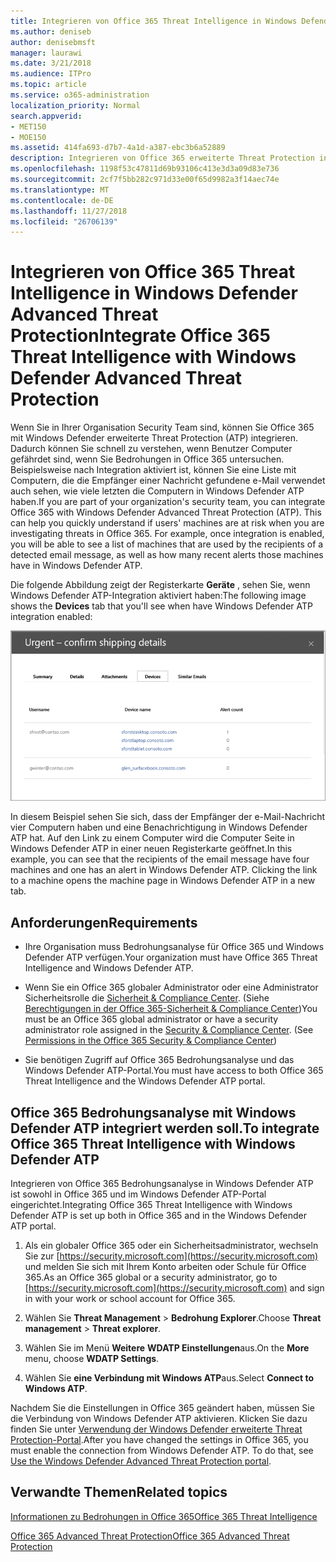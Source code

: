```yaml
---
title: Integrieren von Office 365 Threat Intelligence in Windows Defender Advanced Threat Protection
ms.author: deniseb
author: denisebmsft
manager: laurawi
ms.date: 3/21/2018
ms.audience: ITPro
ms.topic: article
ms.service: o365-administration
localization_priority: Normal
search.appverid:
- MET150
- MOE150
ms.assetid: 414fa693-d7b7-4a1d-a387-ebc3b6a52889
description: Integrieren von Office 365 erweiterte Threat Protection in Windows Defender erweiterte Threat Protection ausführlichere Threat Management Informationen angezeigt.
ms.openlocfilehash: 1198f53c47811d69b93106c413e3d3a09d83e736
ms.sourcegitcommit: 2cf7f5bb282c971d33e00f65d9982a3f14aec74e
ms.translationtype: MT
ms.contentlocale: de-DE
ms.lasthandoff: 11/27/2018
ms.locfileid: "26706139"
---
```

# <a name="integrate-office-365-threat-intelligence-with-windows-defender-advanced-threat-protection"></a><span data-ttu-id="556ee-103">Integrieren von Office 365 Threat Intelligence in Windows Defender Advanced Threat Protection</span><span class="sxs-lookup"><span data-stu-id="556ee-103">Integrate Office 365 Threat Intelligence with Windows Defender Advanced Threat Protection</span></span>

<span data-ttu-id="556ee-p101">Wenn Sie in Ihrer Organisation Security Team sind, können Sie Office 365 mit Windows Defender erweiterte Threat Protection (ATP) integrieren. Dadurch können Sie schnell zu verstehen, wenn Benutzer Computer gefährdet sind, wenn Sie Bedrohungen in Office 365 untersuchen. Beispielsweise nach Integration aktiviert ist, können Sie eine Liste mit Computern, die die Empfänger einer Nachricht gefundene e-Mail verwendet auch sehen, wie viele letzten die Computern in Windows Defender ATP haben.</span><span class="sxs-lookup"><span data-stu-id="556ee-p101">If you are part of your organization's security team, you can integrate Office 365 with Windows Defender Advanced Threat Protection (ATP). This can help you quickly understand if users' machines are at risk when you are investigating threats in Office 365. For example, once integration is enabled, you will be able to see a list of machines that are used by the recipients of a detected email message, as well as how many recent alerts those machines have in Windows Defender ATP.</span></span>
  
<span data-ttu-id="556ee-107">Die folgende Abbildung zeigt der Registerkarte **Geräte** , sehen Sie, wenn Windows Defender ATP-Integration aktiviert haben:</span><span class="sxs-lookup"><span data-stu-id="556ee-107">The following image shows the **Devices** tab that you'll see when have Windows Defender ATP integration enabled:</span></span> 
  
![Wenn Windows Defender ATP aktiviert ist, sehen Sie eine Liste der Computer, auf denen Warnungen.](media/fec928ea-8f0c-44d7-80b9-a2e0a8cd4e89.PNG)
  
<span data-ttu-id="556ee-p102">In diesem Beispiel sehen Sie sich, dass der Empfänger der e-Mail-Nachricht vier Computern haben und eine Benachrichtigung in Windows Defender ATP hat. Auf den Link zu einem Computer wird die Computer Seite in Windows Defender ATP in einer neuen Registerkarte geöffnet.</span><span class="sxs-lookup"><span data-stu-id="556ee-p102">In this example, you can see that the recipients of the email message have four machines and one has an alert in Windows Defender ATP. Clicking the link to a machine opens the machine page in Windows Defender ATP in a new tab.</span></span>
  
## <a name="requirements"></a><span data-ttu-id="556ee-111">Anforderungen</span><span class="sxs-lookup"><span data-stu-id="556ee-111">Requirements</span></span>

- <span data-ttu-id="556ee-112">Ihre Organisation muss Bedrohungsanalyse für Office 365 und Windows Defender ATP verfügen.</span><span class="sxs-lookup"><span data-stu-id="556ee-112">Your organization must have Office 365 Threat Intelligence and Windows Defender ATP.</span></span>
    
- <span data-ttu-id="556ee-p103">Wenn Sie ein Office 365 globaler Administrator oder eine Administrator Sicherheitsrolle die [Sicherheit &amp; Compliance Center](https://security.microsoft.com). (Siehe [Berechtigungen in der Office 365-Sicherheit &amp; Compliance Center](permissions-in-the-security-and-compliance-center.md))</span><span class="sxs-lookup"><span data-stu-id="556ee-p103">You must be an Office 365 global administrator or have a security administrator role assigned in the [Security &amp; Compliance Center](https://security.microsoft.com). (See [Permissions in the Office 365 Security &amp; Compliance Center](permissions-in-the-security-and-compliance-center.md))</span></span>
    
- <span data-ttu-id="556ee-115">Sie benötigen Zugriff auf Office 365 Bedrohungsanalyse und das Windows Defender ATP-Portal.</span><span class="sxs-lookup"><span data-stu-id="556ee-115">You must have access to both Office 365 Threat Intelligence and the Windows Defender ATP portal.</span></span>
    
## <a name="to-integrate-office-365-threat-intelligence-with-windows-defender-atp"></a><span data-ttu-id="556ee-116">Office 365 Bedrohungsanalyse mit Windows Defender ATP integriert werden soll.</span><span class="sxs-lookup"><span data-stu-id="556ee-116">To integrate Office 365 Threat Intelligence with Windows Defender ATP</span></span>

<span data-ttu-id="556ee-117">Integrieren von Office 365 Bedrohungsanalyse in Windows Defender ATP ist sowohl in Office 365 und im Windows Defender ATP-Portal eingerichtet.</span><span class="sxs-lookup"><span data-stu-id="556ee-117">Integrating Office 365 Threat Intelligence with Windows Defender ATP is set up both in Office 365 and in the Windows Defender ATP portal.</span></span>
  
1. <span data-ttu-id="556ee-118">Als ein globaler Office 365 oder ein Sicherheitsadministrator, wechseln Sie zur [https://security.microsoft.com](https://security.microsoft.com) und melden Sie sich mit Ihrem Konto arbeiten oder Schule für Office 365.</span><span class="sxs-lookup"><span data-stu-id="556ee-118">As an Office 365 global or a security administrator, go to [https://security.microsoft.com](https://security.microsoft.com) and sign in with your work or school account for Office 365.</span></span> 
    
2. <span data-ttu-id="556ee-119">Wählen Sie **Threat Management** \> **Bedrohung Explorer**.</span><span class="sxs-lookup"><span data-stu-id="556ee-119">Choose **Threat management** \> **Threat explorer**.</span></span>
    
3. <span data-ttu-id="556ee-120">Wählen Sie im Menü **Weitere** **WDATP Einstellungen**aus.</span><span class="sxs-lookup"><span data-stu-id="556ee-120">On the **More** menu, choose **WDATP Settings**.</span></span>
    
4. <span data-ttu-id="556ee-121">Wählen Sie **eine Verbindung mit Windows ATP**aus.</span><span class="sxs-lookup"><span data-stu-id="556ee-121">Select **Connect to Windows ATP**.</span></span>
    
<span data-ttu-id="556ee-p104">Nachdem Sie die Einstellungen in Office 365 geändert haben, müssen Sie die Verbindung von Windows Defender ATP aktivieren. Klicken Sie dazu finden Sie unter [Verwendung der Windows Defender erweiterte Threat Protection-Portal](https://go.microsoft.com/fwlink/?linkid=859690).</span><span class="sxs-lookup"><span data-stu-id="556ee-p104">After you have changed the settings in Office 365, you must enable the connection from Windows Defender ATP. To do that, see [Use the Windows Defender Advanced Threat Protection portal](https://go.microsoft.com/fwlink/?linkid=859690).</span></span>
  
## <a name="related-topics"></a><span data-ttu-id="556ee-124">Verwandte Themen</span><span class="sxs-lookup"><span data-stu-id="556ee-124">Related topics</span></span>

[<span data-ttu-id="556ee-125">Informationen zu Bedrohungen in Office 365</span><span class="sxs-lookup"><span data-stu-id="556ee-125">Office 365 Threat Intelligence</span></span>](office-365-ti.md)
  
[<span data-ttu-id="556ee-126">Office 365 Advanced Threat Protection</span><span class="sxs-lookup"><span data-stu-id="556ee-126">Office 365 Advanced Threat Protection</span></span>](office-365-atp.md)
  

